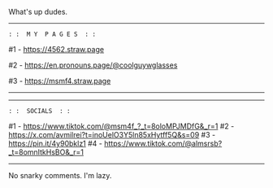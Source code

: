 What's up dudes.


- - - -


    : :  M Y  P A G E S  : :

#1 -  https://4562.straw.page

#2 -  https://en.pronouns.page/@coolguywglasses

#3 -  https://msmf4.straw.page


- - - - 
- - - -


    : :  SOCIALS  : :

#1 -  https://www.tiktok.com/@msm4f_?_t=8oloMPJMDfG&_r=1
#2 -  https://x.com/avmilrei?t=inoUelO3Y5ln85xHytff5Q&s=09
#3 -  https://pin.it/4y90bklz1
#4 -  https://www.tiktok.com/@almsrsb?_t=8omnItkHsBO&_r=1


- - - -


No snarky comments. I'm lazy.

